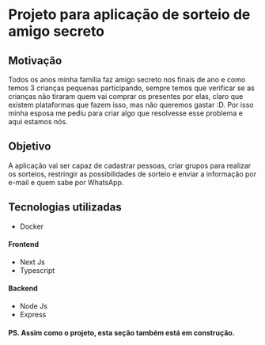 # Projeto para aplicação de sorteio de amigo secreto

## Motivação

Todos os anos minha família faz amigo secreto nos finais de ano e como temos 3 crianças pequenas participando, sempre temos que verificar se as crianças não tiraram quem vai comprar os presentes por elas, claro que existem plataformas que fazem isso, mas não queremos gastar :D. Por isso minha esposa me pediu para criar algo que resolvesse esse problema e aqui estamos nós.

## Objetivo

A aplicação vai ser capaz de cadastrar pessoas, criar grupos para realizar os sorteios, restringir as possibilidades de sorteio e enviar a informação por e-mail e quem sabe por WhatsApp.

## Tecnologias utilizadas

- Docker

#### Frontend

- Next Js
- Typescript

#### Backend

- Node Js
- Express
  

#### PS. Assim como o projeto, esta seção também está em construção.